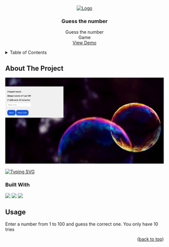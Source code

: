 
<!-- PROJECT LOGO -->
<br />
<div align="center">
  <a href="https://github.com/asya-aisa/game-number.git">
    <img src="https://img.icons8.com/?size=512&id=S5o3O338Zu4z&format=png" alt="Logo" width="80" height="80">
  </a>

  <h3 align="center">Guess the number</h3>

  <p align="center">
    Guess the number
    <br />
    Game
    <br />
    <a href="https://caring-steady-tendency.glitch.me/">View Demo</a>
  </p>
</div>



<!-- TABLE OF CONTENTS -->
<details>
  <summary>Table of Contents</summary>
  <ol>
    <li>
      <a href="#about-the-project">About The Project</a>
      <ul>
        <li><a href="#built-with">Built With</a></li>
      </ul>
    </li>
    <li><a href="#usage">Usage</a></li>
  </ol>
</details>



<!-- ABOUT THE PROJECT -->
## About The Project

![Screen](https://github.com/asya-aisa/game-number/blob/main/photo_2023-08-02_23-07-26.jpg)

[![Typing SVG](https://readme-typing-svg.demolab.com?font=Fira+Code&pause=1000&color=000000&width=435&lines=Who+will+win+the+computer+or+you%3F)](https://git.io/typing-svg)


### Built With

<img src="https://img.shields.io/badge/javascript-black?style=for-the-badge&logo=javascript&logoColor=white"/>
<img src="https://img.shields.io/badge/html5-orange?style=for-the-badge&logo=html5&logoColor=white"/>
<img src="https://img.shields.io/badge/css3-black?style=for-the-badge&logo=css3&logoColor=white"/>

<!-- USAGE EXAMPLES -->
## Usage

Enter a number from 1 to 100 and guess the correct one.
You only have 10 tries

<p align="right">(<a href="#readme-top">back to top</a>)</p>
